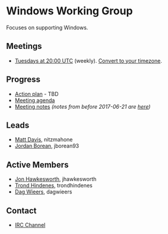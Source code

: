 # Windows Working Group

Focuses on supporting Windows.

## Meetings
* [Tuesdays at 20:00 UTC](https://calendar.google.com/calendar/embed?src=ansible.com_pafenslko0e2bqjgujp8f7s0do%40group.calendar.google.com) (weekly). [Convert to your timezone](http://www.thetimezoneconverter.com/?t=20:00&tz=UTC).

## Progress
* [Action plan](https://github.com/ansible/community/wiki) - TBD
* [Meeting agenda](https://github.com/ansible/community/issues/153)
* [Meeting notes](https://meetbot.fedoraproject.org/sresults/?group_id=ansible-windows&type=channel) *(notes from before 2017-06-21 are [here](https://meetbot.fedoraproject.org/sresults/?group_id=ansible-meeting&type=channel))*

## Leads
* [Matt Davis](https://github.com/nitzmahone), nitzmahone
* [Jordan Borean](https://github.com/jborean93), jborean93

## Active Members
* [Jon Hawkesworth](https://github.com/jhawkesworth), jhawkesworth
* [Trond Hindenes](https://github.com/trondhindenes), trondhindenes
* [Dag Wieers](https://github.com/dagwieers), dagwieers

## Contact
* [IRC Channel](https://webchat.freenode.net/?channels=ansible-windows)
